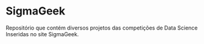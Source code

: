 # SigmaGeek
Repositório que contém diversos projetos das competições de Data Science Inseridas no site SigmaGeek.
